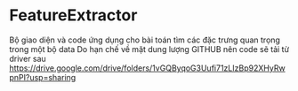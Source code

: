 # FeatureExtractor
Bộ giao diện và code ứng dụng cho bài toán tìm các đặc trưng quan trọng trong một bộ data
Do hạn chế về mặt dung lượng GITHUB nên code sẽ tải từ driver sau
https://drive.google.com/drive/folders/1vGQByqoG3Uufi71zLIzBp92XHyRwpnPI?usp=sharing
